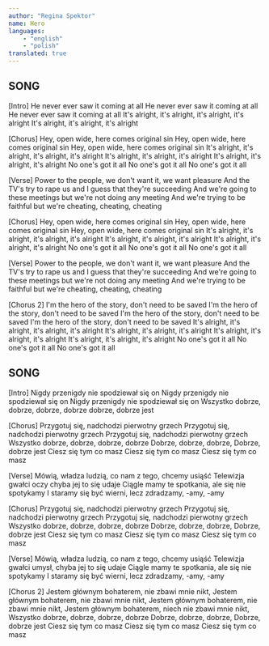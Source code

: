 ```yaml
---
author: "Regina Spektor"
name: Hero
languages: 
    - "english"
    - "polish"
translated: true
---
```

## SONG
[Intro]
He never ever saw it coming at all
He never ever saw it coming at all
He never ever saw it coming at all
It's alright, it's alright, it's alright, it's alright
It's alright, it's alright, it's alright

[Chorus]
Hey, open wide, here comes original sin
Hey, open wide, here comes original sin
Hey, open wide, here comes original sin
It's alright, it's alright, it's alright, it's alright
It's alright, it's alright, it's alright
It's alright, it's alright, it's alright
No one's got it all
No one's got it all
No one's got it all

[Verse]
Power to the people, we don't want it, we want pleasure
And the TV's try to rape us and I guess that they're succeeding
And we're going to these meetings but we're not doing any meeting
And we're trying to be faithful but we're cheating, cheating, cheating

[Chorus]
Hey, open wide, here comes original sin
Hey, open wide, here comes original sin
Hey, open wide, here comes original sin
It's alright, it's alright, it's alright, it's alright
It's alright, it's alright, it's alright
It's alright, it's alright, it's alright
No one's got it all
No one's got it all
No one's got it all

[Verse]
Power to the people, we don't want it, we want pleasure
And the TV's try to rape us and I guess that they're succeeding
And we're going to these meetings but we're not doing any meeting
And we're trying to be faithful but we're cheating, cheating, cheating

[Chorus 2]
I'm the hero of the story, don't need to be saved
I'm the hero of the story, don't need to be saved
I'm the hero of the story, don't need to be saved
I'm the hero of the story, don't need to be saved
It's alright, it's alright, it's alright, it's alright
It's alright, it's alright, it's alright
It's alright, it's alright, it's alright
It's alright, it's alright, it's alright
No one's got it all
No one's got it all
No one's got it all
## SONG
[Intro]
Nigdy przenigdy nie spodziewał się on
Nigdy przenigdy nie spodziewał się on
Nigdy przenigdy nie spodziewał się on
Wszystko dobrze, dobrze, dobrze, dobrze
dobrze, dobrze jest

[Chorus]
Przygotuj się, nadchodzi pierwotny grzech
Przygotuj się, nadchodzi pierwotny grzech
Przygotuj się, nadchodzi pierwotny grzech
Wszystko dobrze, dobrze, dobrze, dobrze
Dobrze, dobrze, dobrze,
Dobrze, dobrze jest
Ciesz się tym co masz
Ciesz się tym co masz
Ciesz się tym co masz

[Verse]
Mówią, władza ludzią, co nam z tego, chcemy usiąść
Telewizja gwałci oczy chyba jej to się udaje
Ciągle mamy te spotkania, ale się nie spotykamy
I staramy się być wierni, lecz zdradzamy, -amy, -amy

[Chorus]
Przygotuj się, nadchodzi pierwotny grzech
Przygotuj się, nadchodzi pierwotny grzech
Przygotuj się, nadchodzi pierwotny grzech
Wszystko dobrze, dobrze, dobrze, dobrze
Dobrze, dobrze, dobrze,
Dobrze, dobrze jest
Ciesz się tym co masz
Ciesz się tym co masz
Ciesz się tym co masz

[Verse]
Mówią, władza ludzią, co nam z tego, chcemy usiąść
Telewizja gwałci umysł, chyba jej to się udaje
Ciągle mamy te spotkania, ale się nie spotykamy
I staramy się być wierni, lecz zdradzamy, -amy, -amy

[Chorus 2]
Jestem głównym bohaterem, nie zbawi mnie nikt,
Jestem głównym bohaterem, nie zbawi mnie nikt,
Jestem głównym bohaterem, nie zbawi mnie nikt,
Jestem głównym bohaterem, niech nie zbawi mnie nikt,
Wszystko dobrze, dobrze, dobrze, dobrze
Dobrze, dobrze, dobrze,
Dobrze, dobrze jest
Ciesz się tym co masz
Ciesz się tym co masz
Ciesz się tym co masz